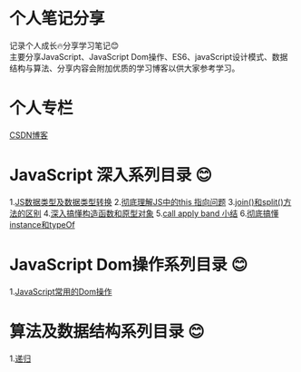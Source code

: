 # 个人笔记分享
记录个人成长🔥分享学习笔记😊<br>
主要分享JavaScript、JavaScript Dom操作、ES6、javaScript设计模式、数据结构与算法、分享内容会附加优质的学习博客以供大家参考学习。

# 个人专栏
[CSDN博客](https://blog.csdn.net/zc639143029)

# JavaScript 深入系列目录 😊
 1.[JS数据类型及数据类型转换](https://github.com/zc639143029/Blog/issues/1)
 2.[彻底理解JS中的this 指向问题](https://github.com/zc639143029/Blog/issues/2)
 3.[join()和split()方法的区别](https://github.com/zc639143029/Blog/issues/3)
 4.[深入搞懂构造函数和原型对象](https://github.com/zc639143029/Blog/issues/4)
 5.[call apply band 小结](https://github.com/zc639143029/Blog/issues/5)
 6.[彻底搞懂instance和typeOf](https://github.com/zc639143029/Blog/issues/6)
 
#  JavaScript Dom操作系列目录 😊
 1.[JavaScript常用的Dom操作](https://github.com/zc639143029/Blog/issues/9)
 
# 算法及数据结构系列目录 😊
 1.[递归](https://github.com/zc639143029/Blog/issues/10)
 
 
